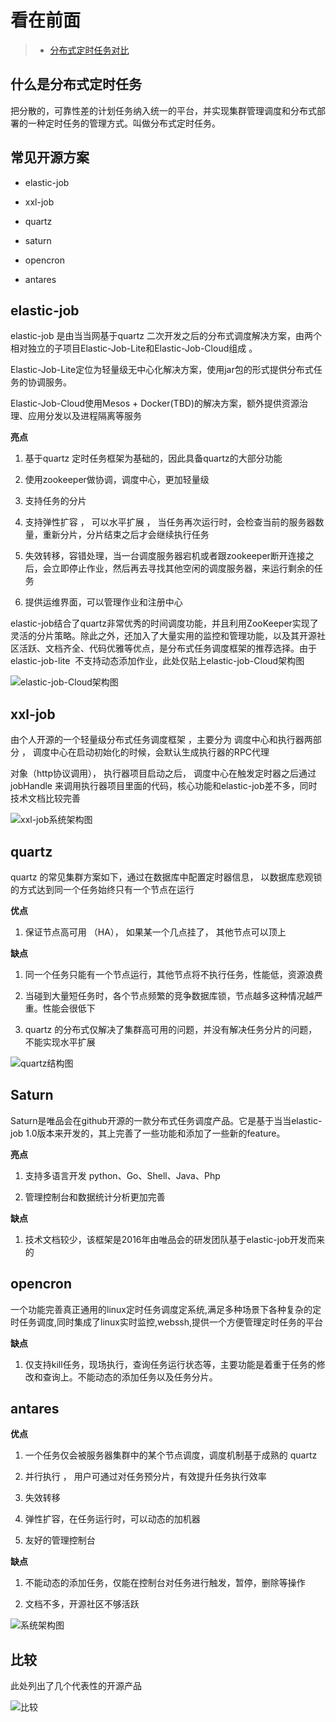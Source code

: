 看在前面
====

> * <a href="https://blog.csdn.net/u012394095/article/details/79470904">分布式定时任务对比</a>

什么是分布式定时任务
------

把分散的，可靠性差的计划任务纳入统一的平台，并实现集群管理调度和分布式部署的一种定时任务的管理方式。叫做分布式定时任务。

常见开源方案
------

* elastic-job 

* xxl-job 

* quartz 

* saturn

* opencron

* antares

elastic-job
------

elastic-job 是由当当网基于quartz 二次开发之后的分布式调度解决方案，由两个相对独立的子项目Elastic-Job-Lite和Elastic-Job-Cloud组成 。

Elastic-Job-Lite定位为轻量级无中心化解决方案，使用jar包的形式提供分布式任务的协调服务。

Elastic-Job-Cloud使用Mesos + Docker(TBD)的解决方案，额外提供资源治理、应用分发以及进程隔离等服务

**亮点**

1. 基于quartz 定时任务框架为基础的，因此具备quartz的大部分功能

2. 使用zookeeper做协调，调度中心，更加轻量级

3. 支持任务的分片

4. 支持弹性扩容 ， 可以水平扩展 ， 当任务再次运行时，会检查当前的服务器数量，重新分片，分片结束之后才会继续执行任务

5. 失效转移，容错处理，当一台调度服务器宕机或者跟zookeeper断开连接之后，会立即停止作业，然后再去寻找其他空闲的调度服务器，来运行剩余的任务

6. 提供运维界面，可以管理作业和注册中心

elastic-job结合了quartz非常优秀的时间调度功能，并且利用ZooKeeper实现了灵活的分片策略。除此之外，还加入了大量实用的监控和管理功能，以及其开源社区活跃、文档齐全、代码优雅等优点，是分布式任务调度框架的推荐选择。由于elastic-job-lite  不支持动态添加作业，此处仅贴上elastic-job-Cloud架构图

![elastic-job-Cloud架构图](https://github.com/DemoTransfer/Java-Guide/blob/master/docs/%E5%88%86%E5%B8%83%E5%BC%8F%E4%BB%BB%E5%8A%A1%E8%B0%83%E5%BA%A6/picture/elastic-job-Cloud%E6%9E%B6%E6%9E%84%E5%9B%BE.png)

xxl-job
------

由个人开源的一个轻量级分布式任务调度框架 ，主要分为 调度中心和执行器两部分 ， 调度中心在启动初始化的时候，会默认生成执行器的RPC代理

对象（http协议调用）， 执行器项目启动之后， 调度中心在触发定时器之后通过jobHandle 来调用执行器项目里面的代码，核心功能和elastic-job差不多，同时技术文档比较完善

![xxl-job系统架构图](https://github.com/DemoTransfer/Java-Guide/blob/master/docs/%E5%88%86%E5%B8%83%E5%BC%8F%E4%BB%BB%E5%8A%A1%E8%B0%83%E5%BA%A6/picture/xxl-job%E7%B3%BB%E7%BB%9F%E6%9E%B6%E6%9E%84%E5%9B%BE.jpg)

quartz
------

quartz 的常见集群方案如下，通过在数据库中配置定时器信息， 以数据库悲观锁的方式达到同一个任务始终只有一个节点在运行

**优点**

1. 保证节点高可用 （HA）， 如果某一个几点挂了， 其他节点可以顶上

**缺点**

1. 同一个任务只能有一个节点运行，其他节点将不执行任务，性能低，资源浪费

2. 当碰到大量短任务时，各个节点频繁的竞争数据库锁，节点越多这种情况越严重。性能会很低下

3. quartz 的分布式仅解决了集群高可用的问题，并没有解决任务分片的问题，不能实现水平扩展

![quartz结构图](https://github.com/DemoTransfer/Java-Guide/blob/master/docs/%E5%88%86%E5%B8%83%E5%BC%8F%E4%BB%BB%E5%8A%A1%E8%B0%83%E5%BA%A6/picture/quartz%E6%9E%B6%E6%9E%84%E5%9B%BE.png)

Saturn
------

Saturn是唯品会在github开源的一款分布式任务调度产品。它是基于当当elastic-job 1.0版本来开发的，其上完善了一些功能和添加了一些新的feature。

**亮点**

1. 支持多语言开发 python、Go、Shell、Java、Php

2. 管理控制台和数据统计分析更加完善

**缺点**

1. 技术文档较少，该框架是2016年由唯品会的研发团队基于elastic-job开发而来的

opencron 
------

一个功能完善真正通用的linux定时任务调度定系统,满足多种场景下各种复杂的定时任务调度,同时集成了linux实时监控,webssh,提供一个方便管理定时任务的平台

**缺点**

1. 仅支持kill任务，现场执行，查询任务运行状态等，主要功能是着重于任务的修改和查询上。不能动态的添加任务以及任务分片。

antares
------

**优点**

1. 一个任务仅会被服务器集群中的某个节点调度，调度机制基于成熟的 quartz

2. 并行执行 ， 用户可通过对任务预分片，有效提升任务执行效率

3. 失效转移

4. 弹性扩容，在任务运行时，可以动态的加机器

5. 友好的管理控制台

**缺点**

1. 不能动态的添加任务，仅能在控制台对任务进行触发，暂停，删除等操作

2. 文档不多，开源社区不够活跃

![系统架构图](https://github.com/DemoTransfer/Java-Guide/blob/master/docs/%E5%88%86%E5%B8%83%E5%BC%8F%E4%BB%BB%E5%8A%A1%E8%B0%83%E5%BA%A6/picture/antares%E7%B3%BB%E7%BB%9F%E6%9E%B6%E6%9E%84%E5%9B%BE.png)

比较
------

此处列出了几个代表性的开源产品

![比较](https://github.com/DemoTransfer/Java-Guide/blob/master/docs/%E5%88%86%E5%B8%83%E5%BC%8F%E4%BB%BB%E5%8A%A1%E8%B0%83%E5%BA%A6/picture/%E6%AF%94%E8%BE%83%E7%B3%BB%E7%BB%9F%E6%9E%B6%E6%9E%84%E5%9B%BE.png)

